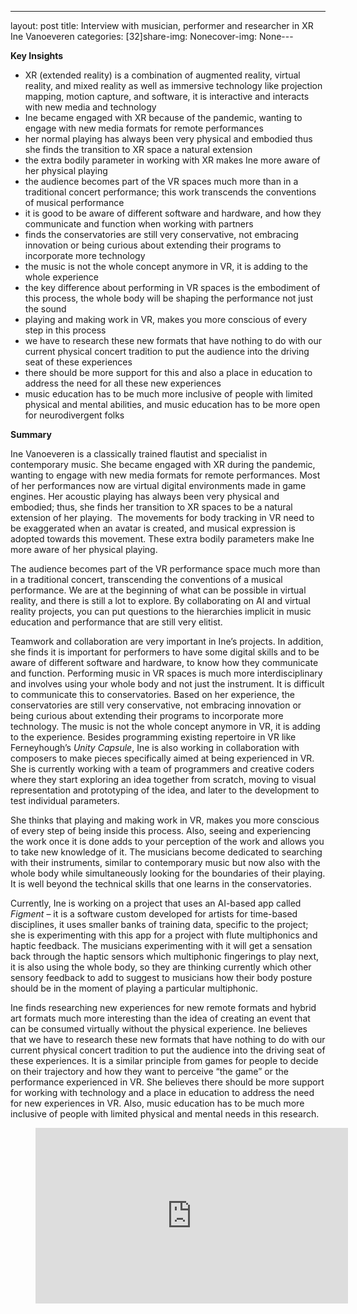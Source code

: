---
layout: post
title: Interview with musician, performer and researcher in XR Ine Vanoeveren
categories: [32]share-img: Nonecover-img: None---
<p><strong>Key Insights</strong></p>



<ul>
<li>XR (extended reality) is a combination of augmented reality, virtual reality, and mixed reality as well as immersive technology like projection mapping, motion capture, and software, it is interactive and interacts with new media and technology</li>



<li>Ine became engaged with XR because of the pandemic, wanting to engage with new media formats for remote performances</li>



<li>her normal playing has always been very physical and embodied thus she finds the transition to XR space a natural extension</li>



<li>the extra bodily parameter in working with XR makes Ine more aware of her physical playing</li>



<li>the audience becomes part of the VR spaces much more than in a traditional concert performance; this work transcends the conventions of musical performance</li>



<li>it is good to be aware of different software and hardware, and how they communicate and function when working with partners</li>



<li>finds the conservatories are still very conservative, not embracing innovation or being curious about extending their programs to incorporate more technology</li>



<li>the music is not the whole concept anymore in VR, it is adding to the whole experience</li>



<li>the key difference about performing in VR spaces is the embodiment of this process, the whole body will be shaping the performance not just the sound</li>



<li>playing and making work in VR, makes you more conscious of every step in this process</li>



<li>we have to research these new formats that have nothing to do with our current physical concert tradition to put the audience into the driving seat of these experiences</li>



<li>there should be more support for this and also a place in education to address the need for all these new experiences</li>



<li>music education has to be much more inclusive of people with limited physical and mental abilities, and music education has to be more open for neurodivergent folks</li>
</ul>



<p><strong>Summary</strong></p>



<p>Ine Vanoeveren is a classically trained flautist and specialist in contemporary music. She became engaged with XR during the pandemic, wanting to engage with new media formats for remote performances. Most of her performances now are virtual digital environments made in game engines. Her acoustic playing has always been very physical and embodied; thus, she finds her transition to XR spaces to be a natural extension of her playing.  The movements for body tracking in VR need to be exaggerated when an avatar is created, and musical expression is adopted towards this movement. These extra bodily parameters make Ine more aware of her physical playing.</p>



<p>The audience becomes part of the VR performance space much more than in a traditional concert, transcending the conventions of a musical performance. We are at the beginning of what can be possible in virtual reality, and there is still a lot to explore. By collaborating on AI and virtual reality projects, you can put questions to the hierarchies implicit in music education and performance that are still very elitist.</p>



<p>Teamwork and collaboration are very important in Ine’s projects. In addition, she finds it is important for performers to have some digital skills and to be aware of different software and hardware, to know how they communicate and function. Performing music in VR spaces is much more interdisciplinary and involves using your whole body and not just the instrument. It is difficult to communicate this to conservatories. Based on her experience, the conservatories are still very conservative, not embracing innovation or being curious about extending their programs to incorporate more technology. The music is not the whole concept anymore in VR, it is adding to the experience. Besides programming existing repertoire in VR like Ferneyhough’s <em>Unity Capsule</em>, Ine is also working in collaboration with composers to make pieces specifically aimed at being experienced in VR. She is currently working with a team of programmers and creative coders where they start exploring an idea together from scratch, moving to visual representation and prototyping of the idea, and later to the development to test individual parameters.&nbsp;</p>



<p>She thinks that playing and making work in VR, makes you more conscious of every step of being inside this process. Also, seeing and experiencing the work once it is done adds to your perception of the work and allows you to take new knowledge of it. The musicians become dedicated to searching with their instruments, similar to contemporary music but now also with the whole body while simultaneously looking for the boundaries of their playing. It is well beyond the technical skills that one learns in the conservatories.</p>



<p>Currently, Ine is working on a project that uses an AI-based app called <em>Figment</em> – it is a software custom developed for artists for time-based disciplines, it uses smaller banks of training data, specific to the project; she is experimenting with this app for a project with flute multiphonics and haptic feedback. The musicians experimenting with it will get a sensation back through the haptic sensors which multiphonic fingerings to play next, it is also using the whole body, so they are thinking currently which other sensory feedback to add to suggest to musicians how their body posture should be in the moment of playing a particular multiphonic.</p>



<p>Ine finds researching new experiences for new remote formats and hybrid art formats much more interesting than the idea of creating an event that can be consumed virtually without the physical experience. Ine believes that we have to research these new formats that have nothing to do with our current physical concert tradition to put the audience into the driving seat of these experiences. It is a similar principle from games for people to decide on their trajectory and how they want to perceive “the game” or the performance experienced in VR. She believes there should be more support for working with technology and a place in education to address the need for new experiences in VR. Also, music education has to be much more inclusive of people with limited physical and mental needs in this research.</p>



<figure class="wp-block-embed is-type-video is-provider-youtube wp-block-embed-youtube wp-embed-aspect-16-9 wp-has-aspect-ratio"><div class="wp-block-embed__wrapper">
<div class="ast-oembed-container" style="height: 100%;"><iframe loading="lazy" title="Interview with Ine Vanoeveren" width="500" height="281" src="https://www.youtube.com/embed/I3utpeD-Yb0?feature=oembed" frameborder="0" allow="accelerometer; autoplay; clipboard-write; encrypted-media; gyroscope; picture-in-picture; web-share" allowfullscreen></iframe></div>
</div></figure>
